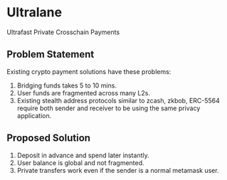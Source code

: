 # Ultralane

Ultrafast Private Crosschain Payments

## Problem Statement

Existing crypto payment solutions have these problems:

1. Bridging funds takes 5 to 10 mins.
2. User funds are fragmented across many L2s.
3. Existing stealth address protocols similar to zcash, zkbob, ERC-5564 require both sender and receiver to be using the same privacy application.

## Proposed Solution

1. Deposit in advance and spend later instantly.
2. User balance is global and not fragmented.
3. Private transfers work even if the sender is a normal metamask user.

